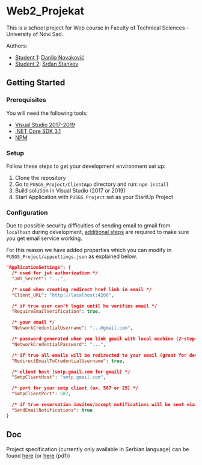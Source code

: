 # Web2_Projekat

This is a school project for Web course in Faculty of Technical Sciences - University of Novi Sad.

Authors:

- [Student 1](https://github.com/SrdjanStankov/Web2_Projekat/wiki/Student-1): [Danilo Novaković](https://github.com/DaniloNovakovic)
- [Student 2](https://github.com/SrdjanStankov/Web2_Projekat/wiki/Student-2): [Srđan Stankov](https://github.com/SrdjanStankov)

## Getting Started

### Prerequisites

You will need the following tools:

- [Visual Studio 2017-2019](https://www.visualstudio.com/downloads/)
- [.NET Core SDK 3.1](https://www.microsoft.com/net/download/dotnet-core/3.1)
- [NPM](https://nodejs.org/en/)

### Setup

Follow these steps to get your development environment set up:

  1. Clone the repository
  1. Go to `PUSGS_Project/ClientApp` directory and run: `npm install`
  1. Build solution in Visual Studio (2017 or 2019)
  1. Start Application with `PUSGS_Project` set as your StartUp Project

### Configuration

Due to possible security difficulties of sending email to gmail from `localhost` during development, [additional steps](https://support.google.com/accounts/answer/185833) are required to make sure you get email service working.

For this reason we have added properties which you can modify in `PUSGS_Project/appsettings.json` as explained below.

```json
"ApplicationSettings": {
  /* used for jwt authorization */
  "JWT_Secret": "...", 

  /* used when creating redirect href link in email */
  "Client_URL": "http://localhost:4200",

  /* if true user can't login until he verifies email */
  "RequireEmailVerification": true,

  /* your email */
  "NetworkCredentialUsername": "...@gmail.com",

  /* password generated when you link gmail with local machine (2-step-verification) */
  "NetworkCredentialPassword": "...",

  /* if true all emails will be redirected to your email (great for development) */
  "RedirectEmailToCredentialUsername": true,

  /* client host (smtp.gmail.com for gmail) */
  "SmtpClientHost": "smtp.gmail.com",

  /* port for your smtp client (ex. 587 or 25) */
  "SmtpClientPort": 587,

  /* if true reservation invites/accept notifications will be sent via email */
  "SendEmailNotifications": true
}
```

## Doc

Project specification (currently only available in Serbian language) can be found [here](./doc/specifikacija.md) (or [here](./doc/specifikacija2.pdf) (pdf))
